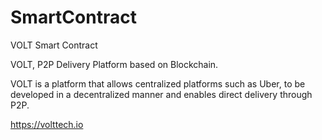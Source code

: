 # SmartContract

VOLT Smart Contract

VOLT, P2P Delivery Platform based on Blockchain.

VOLT is a platform that allows centralized platforms such as Uber, to be developed in a decentralized manner and enables direct delivery through P2P. 

https://volttech.io
